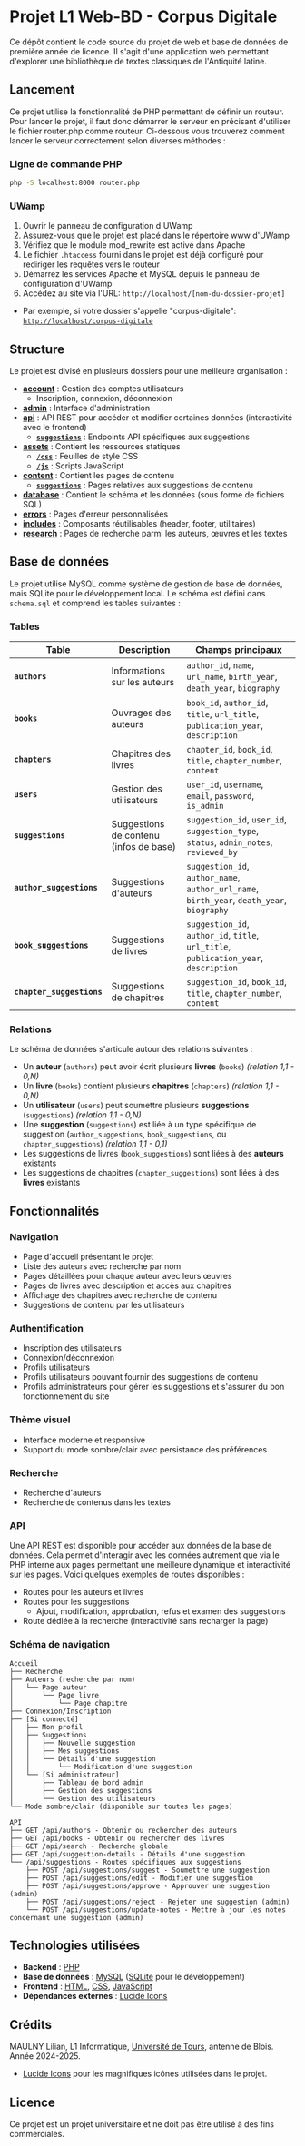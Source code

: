 # Projet L1 Web-BD - Corpus Digitale

Ce dépôt contient le code source du projet de web et base de données de première année de licence. Il s'agit d'une application web permettant d'explorer une bibliothèque de textes classiques de l'Antiquité latine.

## Lancement

Ce projet utilise la fonctionnalité de PHP permettant de définir un routeur.
Pour lancer le projet, il faut donc démarrer le serveur en précisant d'utiliser le fichier router.php comme routeur. Ci-dessous vous trouverez comment lancer le serveur correctement selon diverses méthodes :

### Ligne de commande PHP

```bash
php -S localhost:8000 router.php
```

### UWamp

1. Ouvrir le panneau de configuration d'UWamp
2. Assurez-vous que le projet est placé dans le répertoire www d'UWamp
3. Vérifiez que le module mod_rewrite est activé dans Apache
4. Le fichier `.htaccess` fourni dans le projet est déjà configuré pour rediriger les requêtes vers le routeur
5. Démarrez les services Apache et MySQL depuis le panneau de configuration d'UWamp
6. Accédez au site via l'URL: `http://localhost/[nom-du-dossier-projet]`
  - Par exemple, si votre dossier s'appelle "corpus-digitale": [`http://localhost/corpus-digitale`](http://localhost/corpus-digitale)

## Structure

Le projet est divisé en plusieurs dossiers pour une meilleure organisation :

- **[account](/account/)** : Gestion des comptes utilisateurs
  - Inscription, connexion, déconnexion
- **[admin](/admin/)** : Interface d'administration
- **[api](/api/)** : API REST pour accéder et modifier certaines données (interactivité avec le frontend)
  -  **[`suggestions`](/api/suggestions/)** : Endpoints API spécifiques aux suggestions
- **[assets](/assets/)** : Contient les ressources statiques
  - **[`/css`](/assets/css/)** : Feuilles de style CSS
  - **[`/js`](/assets/js/)** : Scripts JavaScript
- **[content](/content/)** : Contient les pages de contenu
  - **[`suggestions`](/content/suggestions/)** : Pages relatives aux suggestions de contenu
- **[database](/database/)** : Contient le schéma et les données (sous forme de fichiers SQL)
- **[errors](/errors/)** : Pages d'erreur personnalisées
- **[includes](/includes/)** : Composants réutilisables (header, footer, utilitaires)
- **[research](/research/)** : Pages de recherche parmi les auteurs, œuvres et les textes 

## Base de données

Le projet utilise MySQL comme système de gestion de base de données, mais SQLite pour le développement local. Le schéma est défini dans `schema.sql` et comprend les tables suivantes :

### Tables

| Table                     | Description                            | Champs principaux                                                                          |
|---------------------------|----------------------------------------|--------------------------------------------------------------------------------------------|
| **`authors`**             | Informations sur les auteurs           | `author_id`, `name`, `url_name`, `birth_year`, `death_year`, `biography`                   |
| **`books`**               | Ouvrages des auteurs                   | `book_id`, `author_id`, `title`, `url_title`, `publication_year`, `description`            |
| **`chapters`**            | Chapitres des livres                   | `chapter_id`, `book_id`, `title`, `chapter_number`, `content`                              |
| **`users`**               | Gestion des utilisateurs               | `user_id`, `username`, `email`, `password`, `is_admin`                                     |
| **`suggestions`**         | Suggestions de contenu (infos de base) | `suggestion_id`, `user_id`, `suggestion_type`, `status`, `admin_notes`, `reviewed_by`      |
| **`author_suggestions`**  | Suggestions d'auteurs                  | `suggestion_id`, `author_name`, `author_url_name`, `birth_year`, `death_year`, `biography` |
| **`book_suggestions`**    | Suggestions de livres                  | `suggestion_id`, `author_id`, `title`, `url_title`, `publication_year`, `description`      |
| **`chapter_suggestions`** | Suggestions de chapitres               | `suggestion_id`, `book_id`, `title`, `chapter_number`, `content`                           |

### Relations

Le schéma de données s'articule autour des relations suivantes :

- Un **auteur** (`authors`) peut avoir écrit plusieurs **livres** (`books`) *(relation 1,1 - 0,N)*
- Un **livre** (`books`) contient plusieurs **chapitres** (`chapters`) *(relation 1,1 - 0,N)*
- Un **utilisateur** (`users`) peut soumettre plusieurs **suggestions** (`suggestions`) *(relation 1,1 - 0,N)*
- Une **suggestion** (`suggestions`) est liée à un type spécifique de suggestion (`author_suggestions`, `book_suggestions`, ou `chapter_suggestions`) *(relation 1,1 - 0,1)*
- Les suggestions de livres (`book_suggestions`) sont liées à des **auteurs** existants
- Les suggestions de chapitres (`chapter_suggestions`) sont liées à des **livres** existants

## Fonctionnalités

### Navigation
- Page d'accueil présentant le projet
- Liste des auteurs avec recherche par nom
- Pages détaillées pour chaque auteur avec leurs œuvres
- Pages de livres avec description et accès aux chapitres
- Affichage des chapitres avec recherche de contenu
- Suggestions de contenu par les utilisateurs

### Authentification
- Inscription des utilisateurs
- Connexion/déconnexion
- Profils utilisateurs
 - Profils utilisateurs pouvant fournir des suggestions de contenu
 - Profils administrateurs pour gérer les suggestions et s'assurer du bon fonctionnement du site

### Thème visuel
- Interface moderne et responsive
- Support du mode sombre/clair avec persistance des préférences

### Recherche
- Recherche d'auteurs
- Recherche de contenus dans les textes

### API
Une API REST est disponible pour accéder aux données de la base de données. Cela permet d'interagir avec les données autrement que via le PHP interne aux pages
permettant une meilleure dynamique et interactivité sur les pages. Voici quelques exemples de routes disponibles :
- Routes pour les auteurs et livres
- Routes pour les suggestions
  - Ajout, modification, approbation, refus et examen des suggestions
- Route dédiée à la recherche (interactivité sans recharger la page)

### Schéma de navigation

```
Accueil
├── Recherche
├── Auteurs (recherche par nom)
│   └── Page auteur
│       └── Page livre
│           └── Page chapitre
├── Connexion/Inscription
├── [Si connecté]
│   ├── Mon profil
│   ├── Suggestions
│   │   ├── Nouvelle suggestion
│   │   ├── Mes suggestions
│   │   └── Détails d'une suggestion
│   │       └── Modification d'une suggestion
│   └── [Si administrateur]
│       ├── Tableau de bord admin
│       ├── Gestion des suggestions
│       └── Gestion des utilisateurs
└── Mode sombre/clair (disponible sur toutes les pages)

API
├── GET /api/authors - Obtenir ou rechercher des auteurs
├── GET /api/books - Obtenir ou rechercher des livres 
├── GET /api/search - Recherche globale
├── GET /api/suggestion-details - Détails d'une suggestion
└── /api/suggestions - Routes spécifiques aux suggestions
    ├── POST /api/suggestions/suggest - Soumettre une suggestion
    ├── POST /api/suggestions/edit - Modifier une suggestion
    ├── POST /api/suggestions/approve - Approuver une suggestion (admin)
    ├── POST /api/suggestions/reject - Rejeter une suggestion (admin)
    └── POST /api/suggestions/update-notes - Mettre à jour les notes concernant une suggestion (admin)
```
## Technologies utilisées

- **Backend** : [PHP](https://www.php.net/)
- **Base de données** : [MySQL](https://www.mysql.com/) ([SQLite](https://www.sqlite.org/) pour le développement)
- **Frontend** : [HTML](https://developer.mozilla.org/fr/docs/Web/HTML), [CSS](https://developer.mozilla.org/fr/docs/Web/CSS), [JavaScript](https://developer.mozilla.org/fr/docs/Web/JavaScript)
- **Dépendances externes** : [Lucide Icons](https://lucide-icons.web.app/)

## Crédits

MAULNY Lilian, L1 Informatique, [Université de Tours](https://univ-tours.fr), antenne de Blois. Année 2024-2025.
- [Lucide Icons](https://lucide-icons.web.app/) pour les magnifiques icônes utilisées dans le projet.
## Licence

Ce projet est un projet universitaire et ne doit pas être utilisé à des fins commerciales.
